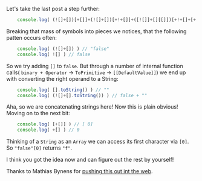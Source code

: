 Let's take the last post a step further:

``` javascript
    console.log( (![]+[])[+[]]+(![]+[])[+!+[]]+([![]]+[][[]])[+!+[]+[+[]]]+(![]+[])[!+[]+!+[]] ) // "fail"
```

Breaking that mass of symbols into pieces we notices, that the following patten occurs often:

``` javascript
    console.log( (![]+[]) ) // "false"
    console.log( ![] ) // false
```

So we try adding `[]` to `false`. But through a number of internal function calls( `binary + Operator` -> `ToPrimitive` -> `[[DefaultValue]]`) we end up with converting the right operand to a String:

``` javascript
    console.log( [].toString() ) // ""
    console.log( (![]+[].toString()) ) // false + ""
```

Aha, so we are concatenating strings here! Now this is plain obvious! Moving on to the next bit:

``` javascript
    console.log( [+[]] ) // [ 0]
    console.log( +[] ) // 0
```

Thinking of a `String` as an `Array` we can access its first character via `[0]`. So `"false"[0]` returns `"f"`.

I think you got the idea now and can figure out the rest by yourself!

Thanks to Mathias Bynens for <a href="http://james.padolsey.com/javascript/another-javascript-quiz/#comment-28938">pushing this out int the web</a>.
